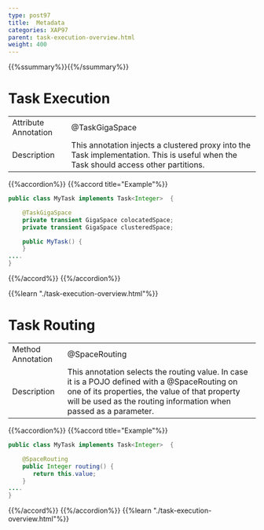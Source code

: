 ```yaml
---
type: post97
title:  Metadata
categories: XAP97
parent: task-execution-overview.html
weight: 400
---
```


{{%ssummary%}}{{%/ssummary%}}


# Task Execution

|                   |                       |
|-------------------|-----------------------|
|Attribute Annotation|@TaskGigaSpace   |
|Description         | This annotation injects a clustered proxy into the Task implementation. This is useful when the Task should access other partitions.   |


{{%accordion%}}
{{%accord title="Example"%}}

```java
public class MyTask implements Task<Integer>  {

    @TaskGigaSpace
    private transient GigaSpace colocatedSpace;
    private transient GigaSpace clusteredSpace;

    public MyTask() {
    }
....
}
```
{{%/accord%}}
{{%/accordion%}}

{{%learn "./task-execution-overview.html"%}}


# Task Routing

|                   |                       |
|-------------------|-----------------------|
|Method Annotation|@SpaceRouting  |
|Description         | This annotation selects the routing value. In case it is a POJO defined with a @SpaceRouting on one of its properties, the value of that property will be used as the routing information when passed as a parameter.   |


{{%accordion%}}
{{%accord title="Example"%}}

```java
public class MyTask implements Task<Integer>  {

    @SpaceRouting
    public Integer routing() {
       return this.value;
    }
....
}
```
{{%/accord%}}
{{%/accordion%}}
{{%learn "./task-execution-overview.html"%}}
